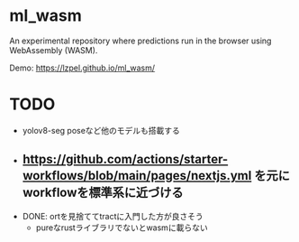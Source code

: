 # ml_wasm

An experimental repository where predictions run in the browser using WebAssembly (WASM).

Demo: https://lzpel.github.io/ml_wasm/

# TODO

- yolov8-seg poseなど他のモデルも搭載する
- https://github.com/actions/starter-workflows/blob/main/pages/nextjs.yml を元にworkflowを標準系に近づける
  - 
- DONE: ortを見捨ててtractに入門した方が良さそう
  - pureなrustライブラリでないとwasmに載らない